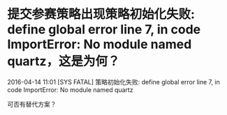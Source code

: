 # 提交参赛策略出现策略初始化失败: define global error line 7, in code ImportError: No module named quartz，这是为何？

2016-04-14 11:01 [SYS FATAL] 策略初始化失败: define global error line 7, in code ImportError: No module named quartz

可否有替代方案？

